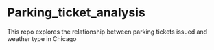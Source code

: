 # Parking_ticket_analysis
This repo explores the relationship between parking tickets issued and weather type in Chicago
